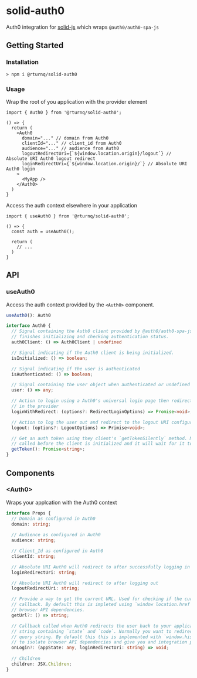 # solid-auth0

Auth0 integration for [solid-js](https://github.com/ryansolid/solid) which wraps `@auth0/auth0-spa-js`

## Getting Started

### Installation

```
> npm i @rturnq/solid-auth0
```

### Usage

Wrap the root of you application with the provider element

```tsx
import { Auth0 } from '@rturnq/solid-auth0';

() => {
  return (
    <Auth0
      domain="..." // domain from Auth0
      clientId="..." // client_id from Auth0
      audience="..." // audience from Auth0
      logoutRedirectUri={`${window.location.origin}/logout`} // Absolute URI Auth0 logout redirect
      loginRedirectUri={`${window.location.origin}/`} // Absolute URI Auth0 login
    >
      <MyApp />
    </Auth0>
  )
}
```

Access the auth context elsewhere in your application

```tsx
import { useAuth0 } from '@rturnq/solid-auth0';

() => {
  const auth = useAuth0();

  return (
    // ...
  )
}
```


## API

### useAuth0
Access the auth context provided by the `<Auth0>` component.

```typescript
useAuth0(): Auth0

interface Auth0 {
  // Signal containing the Auth0 client provided by @auth0/auth0-spa-js. Will be undefined until it
  // finishes initializing and checking authentication status.
  auth0Client: () => Auth0Client | undefined

  // Signal indicating if the Auth0 client is being initialized.
  isInitialized: () => boolean;

  // Signal indicating if the user is authenticated
  isAuthenticated: () => boolean;

  // Signal containing the user object when authenticated or undefined when not authenticated
  user: () => any;

  // Action to login using a Auth0's universal login page then redirect to the login URI configured
  // in the provider
  loginWithRedirect: (options?: RedirectLoginOptions) => Promise<void>;

  // Action to log the user out and redirect to the logout URI configured in the provider
  logout: (options?: LogoutOptions) => Primise<void>;

  // Get an auth token using they client's `getTokenSilently` method. Note, this method can be
  // called before the client is initialized and it will wait for it to initialize.
  getToken(): Promise<string>;
}
```

## Components

### \<Auth0>
Wraps your applcation with the Auth0 context

```typescript
interface Props {
  // Domain as configured in Auth0
  domain: string;
  
  // Audience as configured in Auth0
  audience: string;

  // Client_Id as configured in Auth0
  clientId: string;

  // Absolute URI Auth0 will redirect to after successfully logging in
  loginRedirectUri: string;

  // Absolute URI Auth0 will redirect to after logging out
  logoutRedirectUri: string;

  // Provide a way to get the current URL. Used for checking if the current URL represents a login
  // callback. By default this is impleted using `window location.href and exposed to isolate
  // browser API dependencies.
  getUrl?: () => string;

  // Callback called when Auth0 redirects the user back to your application. Auth0 includes a query
  // string containing `state` and `code`. Normally you want to redirect to a route without the
  // query string. By default this this is implemented with `window.history.replace` and is exposed
  // to isolate browser API dependencies and give you and integration point to your router.
  onLogin?: (appState: any, loginRedirectUri: string) => void;
  
  // Children
  children: JSX.Children;
}
```
